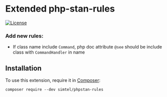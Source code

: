 # Extended php-stan-rules
[![License](https://poser.pugx.org/phpstan/phpstan-strict-rules/license)](https://packagist.org/packages/phpstan/phpstan-strict-rules)

### Add new rules:
 - If class name include `Command`, php doc attribute `@see` should be include class with `CommandHandler` in name


## Installation

To use this extension, require it in [Composer](https://getcomposer.org/):

```
composer require --dev simtel/phpstan-rules
```

